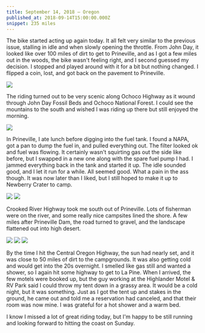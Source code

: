 ```yaml
---
title: September 14, 2018 — Oregon
published_at: 2018-09-14T15:00:00.000Z
snippet: 235 miles
---
```


The bike started acting up again today. It all felt very similar to the previous issue, stalling in idle and when slowly opening the throttle. From John Day, it looked like over 100 miles of dirt to get to Prineville, and as I got a few miles out in the woods, the bike wasn't feeling right, and I second guessed my decision. I stopped and played around with it for a bit but nothing changed. I flipped a coin, lost, and got back on the pavement to Prineville.

![](/img/tat/28/IMG_3418.jpg)

The riding turned out to be very scenic along Ochoco Highway as it wound through John Day Fossil Beds and Ochoco National Forest. I could see the mountains to the south and wished I was riding up there but still enjoyed the morning.

![](/img/tat/28/IMG_3424.jpg)

In Prineville, I ate lunch before digging into the fuel tank. I found a NAPA, got a pan to dump the fuel in, and pulled everything out. The filter looked ok and fuel was flowing. It certainly wasn't squirting gas out the side like before, but I swapped in a new one along with the spare fuel pump I had. I jammed everything back in the tank and started it up. The idle sounded good, and I let it run for a while. All seemed good. What a pain in the ass though. It was now later than I liked, but I still hoped to make it up to Newberry Crater to camp.

![](/img/tat/28/IMG_3426.jpg)
![](/img/tat/28/IMG_3431.jpg)

Crooked River Highway took me south out of Prineville. Lots of fisherman were on the river, and some really nice campsites lined the shore. A few miles after Prineville Dam, the road turned to gravel, and the landscape flattened out into high desert.

![](/img/tat/28/IMG_3434.jpg)
![](/img/tat/28/IMG_3440.jpg)
![](/img/tat/28/IMG_3442.jpg)

By the time I hit the Central Oregon Highway, the sun had nearly set, and it was close to 50 miles of dirt to the campgrounds. It was also getting cold and would get into the 20s overnight. I smelled like gas still and wanted a shower, so I again hit some highway to get to La Pine. When I arrived, the few motels were booked up, but the guy working at the Highlander Motel & RV Park said I could throw my tent down in a grassy area. It would be a cold night, but it was something. Just as I got the tent up and stakes in the ground, he came out and told me a reservation had canceled, and that their room was now mine. I was grateful for a hot shower and a warm bed.

I know I missed a lot of great riding today, but I'm happy to be still running and looking forward to hitting the coast on Sunday.
